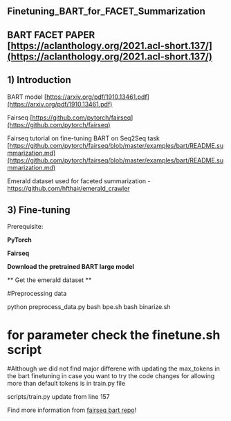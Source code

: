 ## Finetuning_BART_for_FACET_Summarization

## BART FACET PAPER [https://aclanthology.org/2021.acl-short.137/](https://aclanthology.org/2021.acl-short.137/)

## 1) Introduction

BART model [https://arxiv.org/pdf/1910.13461.pdf](https://arxiv.org/pdf/1910.13461.pdf)

Fairseq [https://github.com/pytorch/fairseq](https://github.com/pytorch/fairseq)

Fairseq tutorial on fine-tuning BART on Seq2Seq task [https://github.com/pytorch/fairseq/blob/master/examples/bart/README.summarization.md](https://github.com/pytorch/fairseq/blob/master/examples/bart/README.summarization.md)

Emerald dataset used for faceted summarization - https://github.com/hfthair/emerald_crawler


## 3) Fine-tuning

Prerequisite:

**PyTorch**

**Fairseq** 

**Download the pretrained BART large model**

** Get the emerald dataset **

#Preprocessing data

  python preprocess_data.py
	bash bpe.sh
	bash binarize.sh

# for parameter check the finetune.sh script 

#Although we did not find major differene with updating the max_tokens in the bart finetuning in case you want to try the code changes for allowing more than default tokens is in train.py file

 scripts/train.py
 update from line 157 

Find more information from [fairseq bart repo](https://github.com/pytorch/fairseq/tree/master/examples/bart)!
